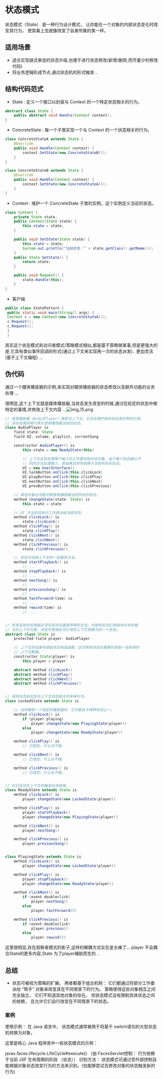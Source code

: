 # 状态模式
状态模式（State） 是一种行为设计模式， 让你能在一个对象的内部状态变化时改变其行为， 使其看上去就像改变了自身所属的类一样。

## 适用场景
- 适合实现链式串连的状态升级,也便于进行状态修改(新增/删除,而尽量少的修改代码)
- 将业务逻辑形成节点,通过状态机的形式触发 ..

## 结构代码范式
- State : 定义一个接口以封装与 Context 的一个特定状态相关的行为。
```java
abstract class State {
    public abstract void Handle(Context context);
}
```
- ConcreteState : 每一个子类实现一个与 Context 的一个状态相关的行为。
```java
class ConcreteStateA extends State {
    @Override
    public void Handle(Context context) {
        context.SetState(new ConcreteStateB());
    }
}

class ConcreteStateB extends State {
    @Override
    public void Handle(Context context) {
        context.SetState(new ConcreteStateA());
    }
}
```
- Context : 维护一个 ConcreteState 子类的实例，这个实例定义当前的状态。
```java
class Context {
    private State state;
    public Context(State state) {
        this.state = state;
    }

    public void SetState(State state) {
        this.state = state;
        System.out.println("当前状态：" + state.getClass().getName());
    }
    public State GetState() {
        return state;
    }

    public void Request() {
        state.Handle(this);
    }
}
```
- 客户端
 ```java
 public class StatePattern {
  public static void main(String[] args) {
  Context c = new Context(new ConcreteStateA());
  c.Request();
  c.Request();
  }
  }
```

其实这个状态模式和访问者模式/策略模式相似,都是基于策略做某事,但是更强大的是,它具有类似事件回调的形式(通过上下文来实现再一次的状态派发).. 更加灵活
(基于上下文编程) ...


## 伪代码
通过一个媒体播放器的示例,来实现对媒体播放器的状态修改以及额外功能的业务处理 ...

很明显,这个上下文就是媒体播放器,当状态发生改变的时候,通过在给定的状态中做特定的事情,并修改上下文内容 ..
![img_15.png](img_15.png)

```groovy
// 音频播放器（Audio­Player）类即为上下文。它还会维护指向状态类实例的引用，
// 该状态类则用于表示音频播放器当前的状态。
class AudioPlayer is
    field state: State
    field UI, volume, playlist, currentSong

    constructor AudioPlayer() is
        this.state = new ReadyState(this)

        // 上下文会将处理用户输入的工作委派给状态对象。由于每个状态都以不
        // 同的方式处理输入，其结果自然将依赖于当前所处的状态。
        UI = new UserInterface()
        UI.lockButton.onClick(this.clickLock)
        UI.playButton.onClick(this.clickPlay)
        UI.nextButton.onClick(this.clickNext)
        UI.prevButton.onClick(this.clickPrevious)

    // 其他对象必须能切换音频播放器当前所处的状态。
    method changeState(state: State) is
        this.state = state

    // UI 方法会将执行工作委派给当前状态。
    method clickLock() is
        state.clickLock()
    method clickPlay() is
        state.clickPlay()
    method clickNext() is
        state.clickNext()
    method clickPrevious() is
        state.clickPrevious()

    // 状态可调用上下文的一些服务方法。
    method startPlayback() is
        // ...
    method stopPlayback() is
        // ...
    method nextSong() is
        // ...
    method previousSong() is
        // ...
    method fastForward(time) is
        // ...
    method rewind(time) is
        // ...


// 所有具体状态类都必须实现状态基类声明的方法，并提供反向引用指向与状态相
// 关的上下文对象。状态可使用反向引用将上下文转换为另一个状态。
abstract class State is
    protected field player: AudioPlayer

    // 上下文将自身传递给状态构造函数。这可帮助状态在需要时获取一些有用的
    // 上下文数据。
    constructor State(player) is
        this.player = player

    abstract method clickLock()
    abstract method clickPlay()
    abstract method clickNext()
    abstract method clickPrevious()


// 具体状态会实现与上下文状态相关的多种行为。
class LockedState extends State is

    // 当你解锁一个锁定的播放器时，它可能处于两种状态之一。
    method clickLock() is
        if (player.playing)
            player.changeState(new PlayingState(player))
        else
            player.changeState(new ReadyState(player))

    method clickPlay() is
        // 已锁定，什么也不做。

    method clickNext() is
        // 已锁定，什么也不做。

    method clickPrevious() is
        // 已锁定，什么也不做。


// 它们还可在上下文中触发状态转换。
class ReadyState extends State is
    method clickLock() is
        player.changeState(new LockedState(player))

    method clickPlay() is
        player.startPlayback()
        player.changeState(new PlayingState(player))

    method clickNext() is
        player.nextSong()

    method clickPrevious() is
        player.previousSong()


class PlayingState extends State is
    method clickLock() is
        player.changeState(new LockedState(player))

    method clickPlay() is
        player.stopPlayback()
        player.changeState(new ReadyState(player))

    method clickNext() is
        if (event.doubleclick)
            player.nextSong()
        else
            player.fastForward(5)

    method clickPrevious() is
        if (event.doubleclick)
            player.previous()
        else
            player.rewind(5)
```

这里很明显,存在观察者模式的影子,这样的解耦方式实在是太棒了... player 不会耦合State的更多内容,State 为了player辅助而生的 ..

## 总结
- 状态可被视为策略的扩展。 两者都基于组合机制： 它们都通过将部分工作委派给 “帮手” 对象来改变其在不同情景下的行为。 策略使得这些对象相互之间完全独立， 它们不知道其他对象的存在。 但状态模式没有限制具体状态之间的依赖， 且允许它们自行改变在不同情景下的状态。

### 案例
使用示例： 在 Java 语言中， 状态模式通常被用于将基于 switch语句的大型状态机转换为对象。

这里是核心 Java 程序库中一些状态模式的示例：

javax.faces.lifecycle.LifeCycle#execute() （由 FacesServlet控制： 行为依赖于当前 JSF 生命周期的阶段 （状态））
识别方法： 状态模式可通过受外部控制且能根据对象状态改变行为的方法来识别。(也能够尝试去修改对象的状态触发新的行为)